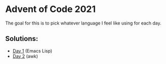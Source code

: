 # Advent of Code 2021

The goal for this is to pick whatever language I feel like using for each day.

## Solutions:
- [Day 1](day1) (Emacs Lisp)
- [Day 2](day2) (awk)
